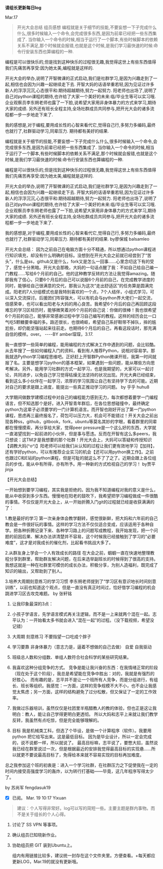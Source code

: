 **请组长更新每日log**

Mar.17
>开光大会总结 组员感想
编程就是关于细节的技能,不要妄想一下子完成什么什么,很多时候输入一个命令,会完成很多东西,是因为前辈已经把一些东西集成了.
当你输入一个命令的时候,相当于运行了一个脚本,有些时候脚本的依赖关系不满足,那个时候就会报错,也就是这个时候,是我们学习最快速的时候:命令行安装东西也算编程的一种.

编程是可以很快乐的,但是找到这种快乐的过程很无趣,我觉得这世上有些东西值得我们先痛苦再享受:因为她太美,编程就是这样的.

开光大会的举办,说明了开智微课的正式启动,我们是社群学习,是因为兴趣走到了一起,相信也会因为兴趣一起继续走下去.
开智大妈的话语举重若轻,因为见证过许多新人的浮浮沉沉,心态很平和:期待超越期待,努力一起努力.
阳老师也出场了,说明了自己对python课程的期待,也许给了大家一个美好的未来:临/毕业生等可以实习哦.
企业观察员李东朔老师也露了一下脸,说希望大家用非身体暴力的方式来学习,期待大家的成绩.
另外还有班长全程主持,全场社群成员共同参与,把开光大会的诸多流程都一步一步地走下来了.

我的感想是,对于编程,要用成长性的心智来看代它,觉得自己行,多努力多编码,最终也就行了,社群驱动学习,同辈压力.
期待都有美好的结果.






编程就是关于细节的技能,不要妄想一下子完成什么什么,很多时候输入一个命令,会完成很多东西,是因为前辈已经把一些东西集成了.
当你输入一个命令的时候,相当于运行了一个脚本,有些时候脚本的依赖关系不满足,那个时候就会报错,也就是这个时候,是我们学习最快速的时候:命令行安装东西也算编程的一种.

编程是可以很快乐的,但是找到这种快乐的过程很无趣,我觉得这世上有些东西值得我们先痛苦再享受:因为她太美,编程就是这样的.

开光大会的举办,说明了开智微课的正式启动,我们是社群学习,是因为兴趣走到了一起,相信也会因为兴趣一起继续走下去.
开智大妈的话语举重若轻,因为见证过许多新人的浮浮沉沉,心态很平和:期待超越期待,努力一起努力.
阳老师也出场了,说明了自己对python课程的期待,也许给了大家一个美好的未来:临/毕业生等可以实习哦.
企业观察员李东朔老师也露了一下脸,说希望大家用非身体暴力的方式来学习,期待大家的成绩.
另外还有班长全程主持,全场社群成员共同参与,把开光大会的诸多流程都一步一步地走下来了.

我的感想是,对于编程,要用成长性的心智来看代它,觉得自己行,多努力多编码,最终也就行了,社群驱动学习,同辈压力.
期待都有美好的结果.     by廖保城  balsamleo


开光大会总结：
因为之前自己在电脑方面十分不精通，所以想通过python课程进行知识填充，却没有什么明确的目标。没想到在开光大会之前就已经尝到了“苦头”，什么是ss，github又是什么，fork又是怎么一回事……心里念叨这下有的受了，感觉十分黑暗。开光大会那晚，大妈的一句话点醒了我：不如自己给自己编一门教程……写给6个月前的自己。他的这种教学反转的方法让我觉得amazing。随即我有了信心，只要6个月后的自己可以说服6个月前的自己，在完成教学进度的同时，能够给自己很满意的交代，那我认为这次“走出舒适区”的任务算是圆满完成。阳老的7人分组模式也是我特别喜欢的一个点，7个人结伴，小组式学习，可以深入交流探讨。后援团们阵容强大，可以有机会与python界大佬们一起交流，倍感荣幸，也可以看出阳老与大妈的用心良苦。我希望6个月后的自己再回顾这段难忘的学习区经历时，能够微笑着对6个月前的自己说：你做的很棒！我也很希望6个月前的自己，能够非常感谢过程中学习自己编写的教程。这样的经历会比一口气吃5颗糖要幸福的多。路还很长，也很崎岖，希望自己系好鞋带不掉队，摔的尴尬些，却仍能坚强站起来往前走。也期待6个月后的自己，再看这段话时，那充满自信的模样。over。
----BY amber琛琛，3.17.

我一直想学一些简单的编程，能用编程的方式解决工作中遇到的问题，会比较酷。从去年搜了一些如何编程入门的资料，看到有人推荐Python，说相对容易学。那我就选Python学习编程思维吧。正好赶上开智群Python微课开班，我第一时间就报了名。主要是想学习python的基本框架，如果遇到一些问题，能从哪些方向思考解决。另外，能用学习社群的方式一起学习，也是我期望的，大家可以一起讨论，共同进步，以免自己学习觉得枯燥无法坚持的状况出现。开光大典已经结束，看到这么多小伙伴在一起学习，浓厚的学习氛围让自己有坚持学下去的可能。近期对自己的要求是跟上进度，能提出一些真正推动学习的问题。     by 乎乎  huhu8



大学期间做数学建模过程中对自己的编程能力感到无力，每次都想着要学一门编程语言，但不知选那个是好。进入开智青年群后，在各位思想碰撞中，最终确定python为这辈子必须要学的一门计算机语言。而开智也刚好开出了第一门python课程，思虑再三最终报名了，荷包可以压力大，机会可不能错过！开关大会之前出现各种ss，github，gitbook，fork，ubuntu等莫名其妙的字眼，看着群里的同辈都在慢慢摸索，再分享给大家，觉得peer pressure是一个这么好的东西，大学就一直渴望找到一起前进的小伙伴，但是事与愿违。反而在开智有这么多peers，我只想说：这TM才是我想要的那个社群！开光大会上，大妈可以答疑和传授知识【调教大妈(^o^)】阳老师可以给我们从认知的过程让我们更有效地学习【加持】，还有学好python，可以有推荐企业实习的机会【还可以用python换工作】。之前也跟过C和E站的python课程，但是可耻的就这么不了了之了。近期会跟上各位组员的步伐，能从中有所得，亦有所予。用一种新的方式检视自己的学习！      by贾平       jinja


【开光大会总结】
 
一开始想到要学习编程，其实我是拒绝的。因为我不知道编程对我的意义是什么，能从中收获到多少东西。慢慢地在阳老的鼓吹下，我希望把学习编程做成一件很酷的事情。不仅仅是开光大会上，从一开始折腾入门git的过程就已经是收获满满的了：
 
1.教是最好的学习
第一次亲身体会教学翻转，感觉很新鲜，把大妈和六年前的自己教会是一件很好玩的事情。这样的学习方法不仅仅适合变成，应该适用于各种自学。把各种折腾记录下来、各种学习路上的问题写成教程，我开始发现，把一个问题的前因后果、解决办法讲清楚并不容易，这个时候我已经接触到了学习的“必要难度”，这才是对我成长的催化剂，比起看书挑战大多了。
 
2.从群友身上学会一个人有效成长的路径
在大会之前，蝈蝈一直在快速地整理教程分享到群里，帮助群友解决问题，在后来选举副班长的时候得到了很高的支持。我想这就是一种在社群里可模仿的成长办法，积极分享，为别人造福利，既完成了知识的输出，又帮助到了别人。
 
3.培养大周期刻意练习的学习习惯
李东朔老师提到了“学习区有意识地长时间刻意训练”，以前也知道这个观点，但是一直没有真正时间过，恰好借学习编程的机会跳进学习区去攻克难题。 
by 张轩铭     


1. 让我印象最深的3点：
 1. 小孩子学语言，先学语言模式再关注逻辑，而不是一上来就两个混在一起。志平认为：一开始看太多书就会进入“混在一起”的过程。（没下载视频，希望没记错）
 2. 大周期 刻意练习 不要指望一口吃成个胖子
 3. 学习要靠 非身体暴力（意志力是，逼着不想做的自己去做） 自爱 自我驱动 
 4. 班级总人数和分组数、单组人数符合社会科学的某些研究结果。


2. 我喜欢这种分组竞争的方式。
竞争是能让我兴奋的东西：在我情绪正常的阶段（现在处于这个阶段），我总是希望能在竞争中胜出：对的，我就是有强烈的好胜心。
而有趣的是，志平并不是让一个班所有人竞争，而是分组进行，有组长、班长等组织。我感觉：一方面，这样的竞争规模不大不小，也不会让我感觉太焦虑；另一方面，这样的结构避免了过分松散，但又保证了一定的工作效率。

3. 我做过乐器培训，虽然仅仅是社团里半瓶醋教人的教的体验，但也正是这让我明白：教人，能让自己学得更明白更透彻。
所以大妈和志平上来就让我们教学反转，我虽然有点吃惊，但是完全能够理解的。

4. 目标
我是机械类工科，但选了个毕设，是做一个计算程序（软件）。我要用 python 把它给写出来。这是最低目标。
因为是毕业设计，所以一定会完成的，说不说都一样，所以就说了。
最高目标嘛，志平说了，要憋大招，虽然说我已经在群里说过一次，但是根据最近的安排我觉得最高目标的实现悬……所以就更不要说最高目标了，免得给本来就不容易实现的目标再加难度。

总之我参加这个班的初衷是：进入一个学习社群，在社群压力之下促使我在一定的时间内接受高强度学习的轰炸，以为转行打基础——毕竟，这几年程序写得太少了。

by  苏尚军         fengdasuk19


- [x] 已阅。 Mar. 19 10:17 Yixuan  

> 建议：个人写得非常好。log可以写的简短一些。主要主题是群内事物。而不是关于组长的个人心得。  
1. 讨论了 SS VPN 等事项。  
2. 确认组员已知晓新作业。  
3. 协助组员把 GIT 装到Ubuntu上。  

    组内有用链接比较多，建议统一封存在这个文件夹里。方便查看。+每天都应更新LOG，Mar.19的就没有更新哦。
